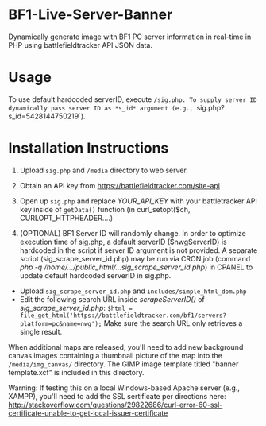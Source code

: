 # BF1-Live-Server-Banner
Dynamically generate image with BF1 PC server information in real-time in PHP using battlefieldtracker API JSON data.

# Usage
To use default hardcoded serverID, execute `/sig.php.
To supply server ID dynamically pass server ID as *s_id* argument (e.g., `sig.php?s_id=5428144750219`).

# Installation Instructions
1) Upload `sig.php` and `/media` directory to web server.
2) Obtain an API key from https://battlefieldtracker.com/site-api
3) Open up `sig.php` and replace _YOUR_API_KEY_ with your battletracker API key inside of `getData()` function (in  curl_setopt($ch, CURLOPT_HTTPHEADER....)

4) (OPTIONAL) BF1 Server ID will randomly change. In order to optimize execution time of sig.php, a default serverID ($nwgServerID) is hardcoded in the script if server ID argument is not provided. A separate script (sig_scrape_server_id.php) may be run via CRON job (command *php -q /home/.../public_html/...sig_scrape_server_id.php*) in CPANEL to update default hardcoded serverID in sig.php.

* Upload `sig_scrape_server_id.php` and `includes/simple_html_dom.php`
* Edit the following search URL inside *scrapeServerID()* of *sig_scrape_server_id.php*:
	`$html = file_get_html('https://battlefieldtracker.com/bf1/servers?platform=pc&name=nwg');`
	Make sure the search URL only retrieves a single result. 



When additional maps are released, you'll need to add new background canvas images containing a thumbnail picture of the map into the `/media/img_canvas/` directory. The GIMP image template titled "banner template.xcf" is included in this directory.

Warning: If testing this on a local Windows-based Apache server (e.g., XAMPP), you'll need to add the SSL sertificate per directions here: http://stackoverflow.com/questions/29822686/curl-error-60-ssl-certificate-unable-to-get-local-issuer-certificate
